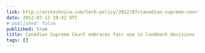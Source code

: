 ```yaml
---
link: http://arstechnica.com/tech-policy/2012/07/canadian-supreme-court-embraces-fair-use-in-landmark-decisions/
date: 2012-07-12 19:42 UTC
# published: false
published: true
title: Canadian Supreme Court embraces fair use in landmark decisions | Ars Technica
tags: []
---
```



